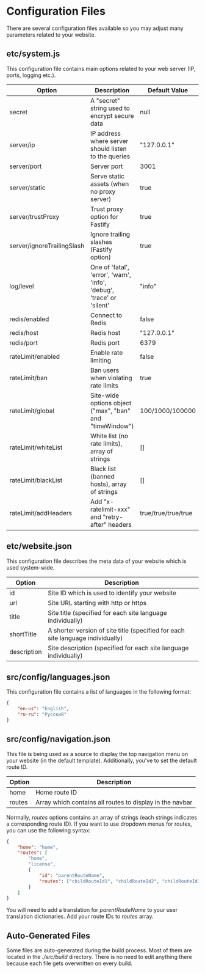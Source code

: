 # Configuration Files

There are several configuration files available so you may adjust many parameters related to your website.

## etc/system.js

This configuration file contains main options related to your web server (IP, ports, logging etc.).

| Option        		     | Description                                                               | Default Value                      |
|----------------------------|---------------------------------------------------------------------------|------------------------------------|
| secret        			 | A "secret" string used to encrypt secure data			                 | null                        		  |
| server/ip     			 | IP address where server should listen <br>to the queries                  | "127.0.0.1"                        |
| server/port   			 | Server port                                                               | 3001                               |
| server/static 		 	 | Serve static assets (when no proxy server)                                | true                               |
| server/trustProxy 		 | Trust proxy option for Fastify		 	                                 | true                               |
| server/ignoreTrailingSlash | Ignore trailing slashes (Fastify option)                                  | true                               |
| log/level     			 | One of 'fatal', 'error', 'warn', 'info', <br>'debug', 'trace' or 'silent' | "info"                             |
| redis/enabled 			 | Connect to Redis                                                          | false							  |
| redis/host    			 | Redis host	                                                             | "127.0.0.1"						  |
| redis/port    			 | Redis port	                                                             | 6379								  |
| rateLimit/enabled			 | Enable rate limiting                                                      | false							  |
| rateLimit/ban			     | Ban users when violating rate limits                                      | true						    	  |
| rateLimit/global		     | Site-wide options object ("max", "ban" and "timeWindow")                  | 100/1000/100000				  	  |
| rateLimit/whiteList        | White list (no rate limits), array of strings       		           		 | []           				  	  |
| rateLimit/blackList        | Black list (banned hosts), array of strings                  			 | []           				  	  |
| rateLimit/addHeaders       | Add "x-ratelimit-xxx" and "retry-after" headers                  		 | true/true/true/true			  	  |

## etc/website.json

This configuration file describes the meta data of your website which is used system-wide.

| Option      | Description                                                                     |
|-------------|---------------------------------------------------------------------------------|
| id          | Site ID which is used to identify your website                                  |
| url         | Site URL starting with http or https                                            |
| title       | Site title (specified for each site language individually)                      |
| shortTitle  | A shorter version of site title (specified for each site language individually) |
| description | Site description (specified for each site language individually)                |

## src/config/languages.json

This configuration file contains a list of languages in the following format:

```json
{
    "en-us": "English",
    "ru-ru": "Русский"
}
```

## src/config/navigation.json

This file is being used as a source to display the top navigation menu on your website (in the default template). Additionally, you've to set the default route ID.

| Option | Description                                              |
|--------|----------------------------------------------------------|
| home   | Home route ID                                            |
| routes | Array which contains all routes to display in the navbar |

Normally, *routes* options contains an array of strings (each strings indicates a corresponding route ID). If you want to use dropdown menus for routes, you can use the following syntax:

```json
{
	"home": "home",
	"routes": [
		"home",
		"license",
		{
			"id": "parentRouteName",
			"routes": ["childRouteId1", "childRouteId2", "childRouteId3"]
		}
	]
}
```

You will need to add a translation for *parentRouteName* to your user translation dictionaries. Add your route IDs to *routes* array.

## Auto-Generated Files

Some files are auto-generated during the build process. Most of them are located in the *./src/build* directory. There is no need to edit anything there because each file gets overwritten on every build.